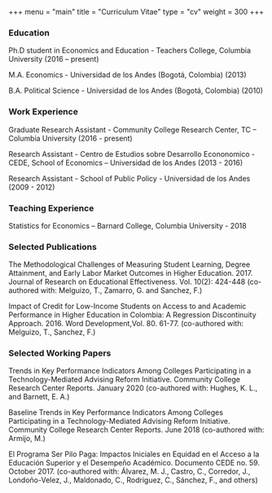 +++
menu = "main"
title = "Curriculum Vitae"
type = "cv"
weight = 300
+++

### Education

Ph.D student in Economics and Education - Teachers College, Columbia University (2016 – present)

M.A. Economics - Universidad de los Andes (Bogotá, Colombia) (2013)

B.A. Political Science - Universidad de los Andes (Bogotá, Colombia) (2010)

### Work Experience

Graduate Research Assistant - Community College Research Center, TC – Columbia University (2016 - present)

Research Assistant - Centro de Estudios sobre Desarrollo Econonomico - CEDE, School of Economics – Universidad de los Andes (2013 - 2016)

Research Assistant - School of Public Policy - Universidad de los Andes (2009 - 2012)

### Teaching Experience

Statistics for Economics – Barnard College, Columbia University - 2018

### Selected Publications

The Methodological Challenges of Measuring Student Learning, Degree Attainment, and Early Labor Market Outcomes in Higher Education. 2017. Journal of Research on Educational Effectiveness. Vol. 10(2): 424-448 (co-authored with: Melguizo, T., Zamarro, G. and Sanchez, F.)

Impact of Credit for Low-Income Students on Access to and Academic Performance in Higher Education in Colombia: A Regression Discontinuity Approach. 2016. Word Development,Vol. 80. 61-77. (co-authored with: Melguizo, T., Sanchez, F.)

### Selected Working Papers

Trends in Key Performance Indicators Among Colleges Participating in a Technology-Mediated Advising Reform Initiative. Community College Research Center Reports. January 2020 (co-authored with: Hughes, K. L., and Barnett, E. A.)

 Baseline Trends in Key Performance Indicators Among Colleges Participating in a Technology-Mediated Advising Reform Initiative. Community College Research Center Reports. June 2018 (co-authored with: Armijo, M.)

El Programa Ser Pilo Paga: Impactos Iniciales en Equidad en el Acceso a la Educación Superior y el Desempeño Académico. Documento CEDE no. 59. October 2017. (co-authored with: Álvarez, M. J., Castro, C., Corredor, J., Londoño-Velez, J., Maldonado, C., Rodriguez, C., Sánchez, F., and others)

